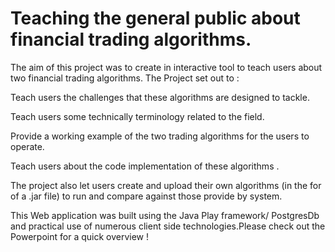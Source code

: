 # Teaching the general public about financial trading algorithms.

The aim of this project was to create in interactive tool to teach users about two financial trading algorithms. The Project set out to :

Teach users the challenges that these algorithms are designed to tackle.

Teach users some technically terminology related to the field.

Provide a working example of the two trading algorithms for the users to operate.

Teach users about the code implementation of these algorithms .

The project also let users create and upload their own algorithms (in the for of a .jar file) to run and compare against those provide by system.

This Web application was built using the Java Play framework/ PostgresDb and practical use of numerous client side 
technologies.Please check out the Powerpoint for a quick overview ! 

